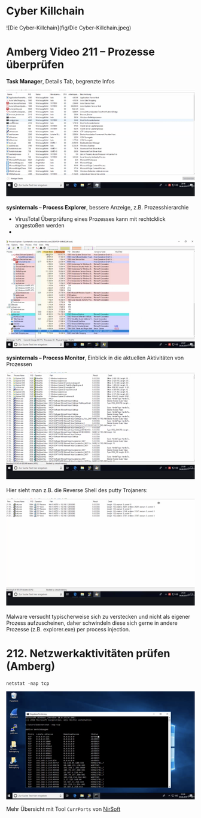 # Cyber Killchain

![Die Cyber-Killchain](fig/Die Cyber-Killchain.jpeg)



# Amberg Video 211 – Prozesse überprüfen

**Task Manager**, Details Tab, begrenzte Infos

![image-20210604175720300](fig/image-20210604175720300.png)



**sysinternals – Process Explorer**, bessere Anzeige, z.B. Prozesshierarchie

- VirusTotal Überprüfung eines Prozesses kann mit rechtcklick angestoßen werden
- 

![image-20210604175527255](fig/image-20210604175527255.png)



**sysinternals – Process Monitor**,  Einblick in die aktuellen Aktivitäten von Prozessen

![image-20210604175805590](fig/image-20210604175805590.png)

Hier sieht man z.B. die Reverse Shell des putty Trojaners:

![image-20210604175949668](fig/image-20210604175949668.png)

Malware versucht typischerweise sich zu verstecken und nicht als eigener Prozess aufzuscheinen, daher schwindeln diese sich gerne in andere Prozesse (z.B. explorer.exe) per process injection.



# 212. Netzwerkaktivitäten prüfen (Amberg)

`netstat -nap tcp`

![image-20210604181320750](fig/image-20210604181320750.png)



Mehr Übersicht mit Tool `CurrPorts` von [NirSoft](http://www.nirsoft.net)



